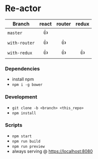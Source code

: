 # Re-actor

| Branch        | react      | router     | redux      |
| ------------- |:----------:|:----------:|:----------:|
| `master`      | :thumbsup: |            |            |
| `with-router` | :thumbsup: | :thumbsup: |            |
| `with-redux`  | :thumbsup: | :thumbsup: | :thumbsup: |

### Dependencies
 - install npm
 - `npm i -g bower`

### Development
 - `git clone -b <branch> <this_repo>`
 - `npm install`

### Scripts
 - `npm start`
 - `npm run build`
 - `npm run preview`
 - always serving @ [https://localhost:8080](https://localhost:8080)